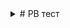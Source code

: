 
<details><summary># PB тест</summary>

   1. + [Параграфы и разрывы строк](#https://github.com/Asanbekov-N);

</details>
